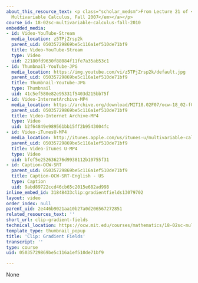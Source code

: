 ```yaml
---
about_this_resource_text: <p class="scholar_medsm">From Lecture 21 of <a href="http://ocw.mit.edu/courses/mathematics/18-02-multivariable-calculus-fall-2007/video-lectures/"><em>18.02
  Multivariable Calculus, Fall 2007</em></a></p>
course_id: 18-02sc-multivariable-calculus-fall-2010
embedded_media:
- id: Video-YouTube-Stream
  media_location: z5TPjZrsp2k
  parent_uid: 05035729869be5c116a1ef510de71bf9
  title: Video-YouTube-Stream
  type: Video
  uid: 22180fd9630f88084f11fe7a35ab53c1
- id: Thumbnail-YouTube-JPG
  media_location: https://img.youtube.com/vi/z5TPjZrsp2k/default.jpg
  parent_uid: 05035729869be5c116a1ef510de71bf9
  title: Thumbnail-YouTube-JPG
  type: Thumbnail
  uid: 41c5ef580e82e95331f5403d215bb75f
- id: Video-InternetArchive-MP4
  media_location: https://archive.org/download/MIT18.02F07/ocw-18_02-f07-lec21_300k.mp4
  parent_uid: 05035729869be5c116a1ef510de71bf9
  title: Video-Internet Archive-MP4
  type: Video
  uid: b2f64849e989561bb15ff2b9543004fc
- id: Video-iTunesU-MP4
  media_location: http://itunes.apple.com/us/itunes-u/multivariable-calculus-spring/id354869122
  parent_uid: 05035729869be5c116a1ef510de71bf9
  title: Video-iTunes U-MP4
  type: Video
  uid: bfef5e252636276d9938112b10755f31
- id: Caption-OCW-SRT
  parent_uid: 05035729869be5c116a1ef510de71bf9
  title: Caption-OCW-SRT-English - US
  type: Caption
  uid: 9abd89722ccd46cb65c2015e682ad998
inline_embed_id: 31848433clip:gradientfields13079702
layout: video
order_index: null
parent_uid: 2e446b9021aa10b27a0d206567272851
related_resources_text: ''
short_url: clip-gradient-fields
technical_location: https://ocw.mit.edu/courses/mathematics/18-02sc-multivariable-calculus-fall-2010/3.-double-integrals-and-line-integrals-in-the-plane/part-b-vector-fields-and-line-integrals/session-62-gradient-fields/clip-gradient-fields
template_type: thumbnail_popup
title: 'Clip: Gradient Fields'
transcript: ''
type: course
uid: 05035729869be5c116a1ef510de71bf9

---
```

None